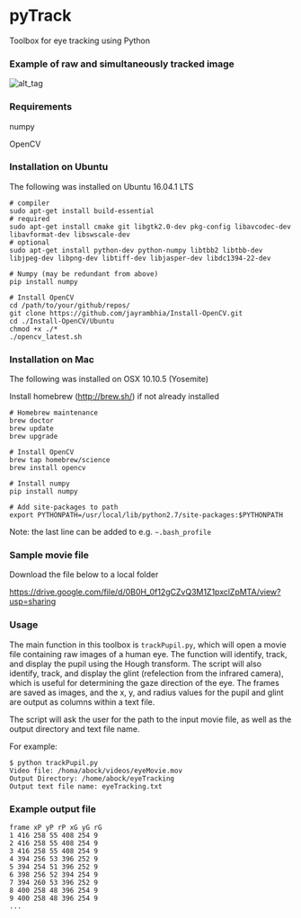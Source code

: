 # pyTrack
Toolbox for eye tracking using Python

### Example of raw and simultaneously tracked image
![alt_tag](https://cloud.githubusercontent.com/assets/6589737/19627648/8e76042a-9919-11e6-8448-a9421cacb777.jpeg)

### Requirements
numpy

OpenCV

### Installation on Ubuntu 
The following was installed on Ubuntu 16.04.1 LTS

```
# compiler
sudo apt-get install build-essential
# required
sudo apt-get install cmake git libgtk2.0-dev pkg-config libavcodec-dev libavformat-dev libswscale-dev
# optional
sudo apt-get install python-dev python-numpy libtbb2 libtbb-dev libjpeg-dev libpng-dev libtiff-dev libjasper-dev libdc1394-22-dev

# Numpy (may be redundant from above)
pip install numpy

# Install OpenCV
cd /path/to/your/github/repos/
git clone https://github.com/jayrambhia/Install-OpenCV.git
cd ./Install-OpenCV/Ubuntu
chmod +x ./* 
./opencv_latest.sh
```

### Installation on Mac
The following was installed on OSX 10.10.5 (Yosemite)

Install homebrew (http://brew.sh/) if not already installed

```
# Homebrew maintenance
brew doctor
brew update
brew upgrade

# Install OpenCV
brew tap homebrew/science
brew install opencv

# Install numpy
pip install numpy

# Add site-packages to path
export PYTHONPATH=/usr/local/lib/python2.7/site-packages:$PYTHONPATH
```
Note: the last line can be added to e.g. `~.bash_profile`


### Sample movie file
Download the file below to a local folder

https://drive.google.com/file/d/0B0H_0f12gCZvQ3M1Z1pxclZpMTA/view?usp=sharing

### Usage
The main function in this toolbox is `trackPupil.py`, which will open a movie file containing raw images of a human eye. The function will identify, track, and display the pupil using the Hough transform. The script will also identify, track, and display the glint (refelection from the infrared camera), which is useful for determining the gaze direction of the eye. The frames are saved as images, and the x, y, and radius values for the pupil and glint are output as columns within a text file.

The script will ask the user for the path to the input movie file, as well as the output directory and text file name.

For example:

```
$ python trackPupil.py
Video file: /homa/abock/videos/eyeMovie.mov
Output Directory: /home/abock/eyeTracking
Output text file name: eyeTracking.txt
```


### Example output file
```
frame xP yP rP xG yG rG 
1 416 258 55 408 254 9 
2 416 258 55 408 254 9 
3 416 258 55 408 254 9 
4 394 256 53 396 252 9 
5 394 254 51 396 252 9 
6 398 256 52 394 254 9 
7 394 260 53 396 252 9 
8 400 258 48 396 254 9 
9 400 258 48 396 254 9 
...
```

